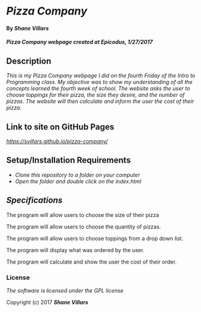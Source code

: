 # _Pizza Company_

#### By _**Shane Villars**_

#### _Pizza Company webpage created at Epicodus, 1/27/2017_

## Description

_This is my Pizza Company webpage I did on the fourth Friday of the Intro to Programming class. My objective was to show my understanding of all the concepts learned the fourth week of school. The website asks the user to choose toppings for their pizza, the size they desire, and the number of pizzas. The website will then calculate and inform the user the cost of their pizza._

## Link to site on GitHub Pages

_https://svillars.github.io/pizza-company/_

## Setup/Installation Requirements

* _Clone this repository to a folder on your computer_
* _Open the folder and double click on the index.html_

## _Specifications_

The program will allow users to choose the size of their pizza

The program will allow users to choose the quantity of pizzas.

The program will allow users to choose toppings from a drop down list.

The program will display what was ordered by the user.

The program will calculate and show the user the cost of their order.

### License

*The software is licensed under the GPL license*

Copyright (c) 2017 **_Shane Villars_**
